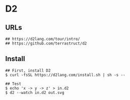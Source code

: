 D2
==

## URLs

    ## https://d2lang.com/tour/intro/
    ## https://github.com/terrastruct/d2

## Install

    ## First, install D2
    $ curl -fsSL https://d2lang.com/install.sh | sh -s --

    ## Test
    $ echo 'x -> y -> z' > in.d2
    $ d2 --watch in.d2 out.svg
